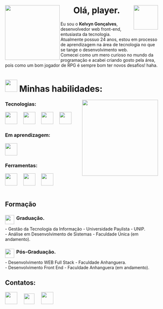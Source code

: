 
<div>
 <img align="left" width="180px" src="https://github.com/KelGs/KelGs/assets/113996184/c920b7fa-d46c-45da-88fd-416bb6b2fe76" />
 <img align="right" width="80px" src="https://github.com/KelGs/KelGs/assets/113996184/56c2d435-dc2f-4eaf-8812-8828b9a67b70" />
 <h1 align="center">Olá, player.</h1>
 <p>
  Eu sou o <strong>Kelvyn Gonçalves</strong>, desenvolvedor web front-end, entusiasta da tecnologia. <br>
  Atualmente possuo 24 anos, estou em processo de aprendizagem na área de tecnologia no que se tange o desenvolvimento web.<br>
  Comecei como um mero curioso no mundo da programação e acabei criando gosto pela área, pois como um bom jogador de RPG é sempre bom ter novos desafios! haha.
 </p>

 <div align="left">
  <h1><img width="40px" src="https://github.com/KelGs/KelGs/assets/113996184/75e0f50f-a273-48b4-b815-d3f2991e6e78"/>&nbsp;Minhas habilidades:</h1>

  <img width="250px" align="right" src="https://github.com/KelGs/KelGs/assets/113996184/a2f9ef2e-3c78-4f72-bdb0-dbf11c64cb5b" />

  <h3>Tecnologias:</h3>
 
  <img width="40px" src="https://github.com/KelGs/KelGs/assets/113996184/37e561dc-148f-4eb6-8cc2-f96619791070" />&nbsp;&nbsp;&nbsp;&nbsp;
  <img width="40px" src="https://github.com/KelGs/KelGs/assets/113996184/4f0beedb-1313-4a64-af3f-2807fe4ea055" />&nbsp;&nbsp;&nbsp;&nbsp;
  <img width="40px" src="https://github.com/KelGs/KelGs/assets/113996184/5be65cd1-6b61-4e76-b2c9-f138219f0b76" />&nbsp;&nbsp;&nbsp;&nbsp;
  <img width="40px" src="https://github.com/KelGs/KelGs/assets/113996184/0b3bb3dc-84ca-4d6f-a2aa-ded35d80fc53" />&nbsp;&nbsp;&nbsp;&nbsp;
 
  <h3>Em aprendizagem:</h3>
  <img width="40px" src="https://github.com/KelGs/KelGs/assets/113996184/f4aac766-649e-4a72-94c6-cbf29675198d" />
 
  <h3>Ferramentas:</h3>
  <img width="40px" src="https://github.com/KelGs/KelGs/assets/113996184/34553f63-a2a4-44c0-85b0-9d8b433c5a9c" />&nbsp;&nbsp;&nbsp;&nbsp;
  <img width="40px" src="https://github.com/KelGs/KelGs/assets/113996184/c1538bc2-ab48-4735-9504-9da6bfa00b94" />&nbsp;&nbsp;&nbsp;&nbsp;
  <img width="40px" src="https://github.com/KelGs/KelGs/assets/113996184/7ccda340-bc2a-4f0c-bcfc-4bbaad723669" />&nbsp;&nbsp;&nbsp;&nbsp;
  </div>

  <br>

  <div>
   <h2>Formação</h2> 
  
   <h3><img align="left" width="30px" src="https://github.com/KelGs/KelGs/assets/113996184/81e51262-033b-40a9-a986-6e946b2a86bd"/>&nbsp;Graduação.</h3>
   - Gestão da Tecnologia da Informação - Universidade Paulista - UNIP. <br>
   - Análise em Desenvolvimento de Sistemas - Faculdade Única (em andamento).
  
   <h3><img align="left" width="30px" src="https://github.com/KelGs/KelGs/assets/113996184/cf663632-1ab6-4c3d-a037-2261f5e3de58"/>&nbsp;Pós-Graduação.</h3>
   - Desenvolvimento WEB Full Stack - Faculdade Anhanguera. <br>
   - Desenvolvimento Front End - Faculdade Anhanguera (em andamento).
  </div>
</div>

 ## Contatos:
 
<div> 
 <a href="https://www.instagram.com/_kelvyng/" target="_blank"><img height="40px" src="https://github.com/KelGs/KelGs/assets/113996184/0a24ceb0-6e57-4220-837e-86352cd4c21e" target="_blank"></a>
  &ensp;&ensp;
 <a href = "mailto:kelvyng.dev@gmail.com" target="_blank"> <img height="35px" src="https://github.com/KelGs/KelGs/assets/113996184/8f3a3955-1781-43c7-81be-84e4a8712335"></a>
   &ensp;&ensp;
 <a href="https://www.linkedin.com/in/kelgs/" target="_blank"><img height="40px" src="https://github.com/KelGs/KelGs/assets/113996184/2491ae50-a78d-465e-97e9-fc396fd89533"  target="_blank"></a> 
</div>
